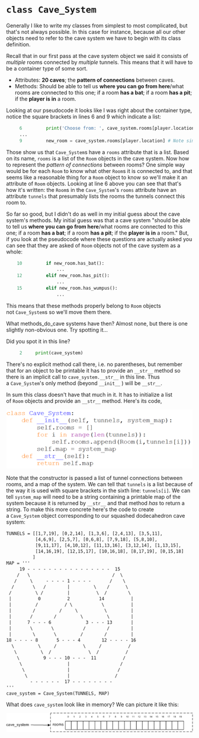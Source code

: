 # `class Cave_System`

Generally I like to write my classes from simplest to most complicated,
but that's not always possible. In this case for instance, because all
our other objects need to refer to the cave system we have to begin with
its class definition.

Recall that in our first pass at the cave system object we said it
consists of _multiple_ rooms connected by _multiple_ tunnels. This means
that it will have to be a container type of some sort.

-   Attributes: **20 caves**; the **pattern of connections** between
    caves.
-   Methods: Should be able to tell us **where you can go from
    here**/what rooms are connected to this one; if a room **has a
    bat**; if a room **has a pit**; if the **player is in** a room.

Looking at our pseudocode it looks like I was right about the container
type, notice the square brackets in lines 6 and 9 which indicate a list:

```python
     6         print('Choose from: ', cave_system.rooms[player.location].tunnels)
     ...
     9         new_room = cave_system.rooms[player.location] # Note simplifying alias.
```

Those show us that `Cave_System`s have a `rooms` attribute that is a
list. Based on its name, `rooms` is a list of the `Room` objects in the
cave system. Now how to represent the _pattern of connections_ between
rooms? One simple way would be for each `Room` to know what
other `Room`s it is connected to, and that seems like a reasonable thing
for a `Room` object to know so we'll make it an attribute
of `Room` objects. Looking at line 6 above you can see that that's how
it's written: the `Room`s in the `Cave_System`'s `rooms` attribute
have an attribute `tunnels` that presumably lists the rooms the tunnels
connect this room to.

So far so good, but I didn't do as well in my initial guess about the
cave system's methods. My initial guess was that a cave system "should
be able to tell us **where you can go from here**/what rooms are
connected to this one; if a room **has a bat**; if a room **has a pit**;
if the **player is in** a room." But, if you look at the pseudocode
where these questions are actually asked you can see that they are asked
of `Room` objects not of the cave system as a whole:

```python
    10         if new_room.has_bat():
                   ...
    12         elif new_room.has_pit():
                   ...
    15         elif new_room.has_wumpus():
                   ...
```

This means that these methods properly belong to `Room` objects
not `Cave_System`s so we'll move them there.

What methods_do_cave systems have then? Almost none, but there is one
slightly non-obvious one. Try spotting it...

Did you spot it in this line?

```python
     2     print(cave_system)
```

There's no explicit method call there, i.e. no parentheses, but
remember that for an object to be printable it has to provide
an `__str__` method so there is an implicit call
to `cave_system.__str__` in this line. Thus a `Cave_System`'s only
method (beyond `__init__` ) will be `__str__`.

In sum this class doesn't have that much in it. It has to initialize a
list of `Room` objects and provide an `__str__` method. Here's its code,

![](08_class_cave_system.py.png)

Note that the constructor is passed a list of tunnel connections between
rooms, and a map of the system. We can tell that `tunnels` is a list because
of the way it is used with square brackets in the sixth
line: `tunnels[i]`. We can tell `system_map` will need to be a string
containing a printable map of the system because it is returned
by `__str__` and that method _has_ to return a string. To make this more
concrete here's the code to create a `Cave_System` object corresponding
to our squashed dodecahedron cave system:

    TUNNELS = [[1,7,19], [0,2,14], [1,3,6], [2,4,13], [3,5,11],
               [4,6,9], [2,5,7], [0,6,8], [7,9,18], [5,8,10],
               [9,11,17], [4,10,12], [11,13,16], [3,12,14], [1,13,15],
               [14,16,19], [12,15,17], [10,16,18], [8,17,19], [0,15,18]
              ]
    MAP = '''
         19 - - - - - - - - - - - - - - - -  15
        /   \                               /  \ 
       /     \     - - - - 1 - - - -       /    \ 
      /       \   /        |         \    /      \ 
     /         \ /         |          \  /        \ 
     |          0          2           14          |
     |         /          / \           \          |
     |        /         /     \          \         |
     |       /        /         \         \        |
     |      7 - - - 6             3 - - - 13       |
     |       \       \           /        /        |
     |        \       \         /        /         |
    18 - - - - 8       5 - - - 4        12 - - - - 16
      \         \     /          \     /          /
       \         \  /              \  /          /
        \         9 - - - 10 - - -  11          /
         \                 |                   /
          \                |                  /
           \               |                 /
             - - - - - -  17 - - - - - - - -
    '''
    cave_system = Cave_System(TUNNELS, MAP)

What does `cave_system` look like in memory? We can picture it like this:

![.](08_cave_system_memory_diagram.png)

